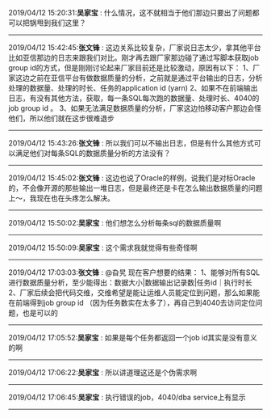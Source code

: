 2019/04/12 15:20:31:**吴家宝** : 什么情况，这不就相当于他们那边只要出了问题都可以把锅甩到我们这里？
*************************************************************************************
2019/04/12 15:42:45:**张文锋** : 这边关系比较复杂，厂家说日志太少，拿其他平台比如亚信那边的日志来跟我们对比。刚才再去跟厂家那边碰了通过写脚本获取job group id的方式，但是刚刚讨论起来厂家目前还是比较激动，原因有以下：
1、厂家这边之前在亚信平台有做数据质量的分析，之前就是通过平台输出的日志，分析处理的数据量、处理的时长、任务的application id (yarn)
2、如果不在前端输出日志，有没有其他方法，获取，每一条SQL每次跑的数据量、处理时长、4040的job group id 。
3、如果无法满足数据质量的分析，厂家这边怕移动客户那边会怪他们，所以他们就在这步很难退步
*************************************************************************************
2019/04/12 15:43:26:**张文锋** : 所以我们可以不输出日志，但是有什么其他方式可以满足他们对每条SQL的数据质量分析的方法没有？
*************************************************************************************
2019/04/12 15:45:02:**张文锋** : 这边也说了Oracle的样例，说我们是对标Oracle的，不会像开源的那些输出一堆日志，但是最终还是卡在怎么输出数据质量的问题上～，我现在也在头疼怎么解决。
*************************************************************************************
2019/04/12 15:50:02:**吴家宝** : 他们想怎么分析每条sql的数据质量啊
*************************************************************************************
2019/04/12 15:50:09:**吴家宝** : 这个需求我就觉得有些奇怪啊
*************************************************************************************
2019/04/12 17:03:03:**张文锋** : @旮旯 现在客户想要的结果：
1、能够对所有SQL进行数据质量分析，至少能得出：数据大小|数据输出记录数|任务id｜执行时长
2、厂家后续会把代码交维，交维希望是能让运维人员能定位到问题，那么如果能在前端得到job group id （因为任务数实在太多了），再自己到4040去访问定位问题，也是可以的
*************************************************************************************
2019/04/12 17:05:52:**吴家宝** : 如果是每个任务都返回一个job id其实是没有意义的啊
*************************************************************************************
2019/04/12 17:06:22:**吴家宝** : 所以讲道理这还是个伪需求啊
*************************************************************************************
2019/04/12 17:06:45:**吴家宝** : 执行错误的job，4040/dba service上有显示
*************************************************************************************
